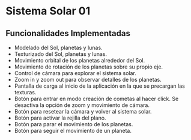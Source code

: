 # Sistema Solar 01

## Funcionalidades Implementadas

- Modelado del Sol, planetas y lunas.
- Texturizado del Sol, planetas y lunas.
- Movimiento orbital de los planetas alrededor del Sol.
- Movimiento de rotación de los planetas sobre su propio eje.
- Control de cámara para explorar el sistema solar.
- Zoom in y zoom out para observar detalles de los planetas.
- Pantalla de carga al inicio de la aplicación en la que se precargan las texturas.
- Botón para entrar en modo creación de cometas al hacer click. Se desactiva la opción de zoom y movimiento de cámara.
- Botón para resetear la cámara y volver al sistema solar.
- Botón para activar la rejilla del plano.
- Botón para parar el movimiento de los planetas.
- Botón para seguir el movimiento de un planeta.
